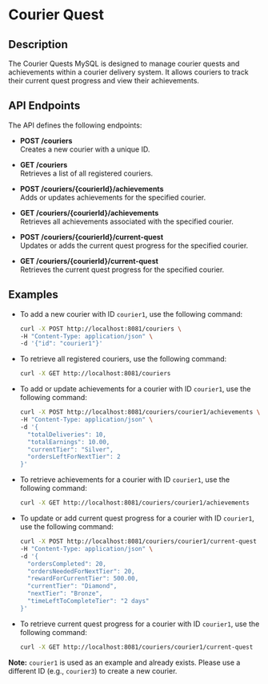 # Courier Quest 

## Description

The Courier Quests MySQL is designed to manage courier quests and achievements within a courier delivery system. It allows couriers to track their current quest progress and view their achievements.

## API Endpoints

The API defines the following endpoints:

- **POST /couriers**  
  Creates a new courier with a unique ID.

- **GET /couriers**  
  Retrieves a list of all registered couriers.

- **POST /couriers/{courierId}/achievements**  
  Adds or updates achievements for the specified courier.

- **GET /couriers/{courierId}/achievements**  
  Retrieves all achievements associated with the specified courier.

- **POST /couriers/{courierId}/current-quest**  
  Updates or adds the current quest progress for the specified courier.

- **GET /couriers/{courierId}/current-quest**  
  Retrieves the current quest progress for the specified courier.

## Examples

- To add a new courier with ID `courier1`, use the following command:

    ```bash
    curl -X POST http://localhost:8081/couriers \
    -H "Content-Type: application/json" \
    -d '{"id": "courier1"}'
    ```

- To retrieve all registered couriers, use the following command:

    ```bash
    curl -X GET http://localhost:8081/couriers
    ```

- To add or update achievements for a courier with ID `courier1`, use the following command:

    ```bash
    curl -X POST http://localhost:8081/couriers/courier1/achievements \
    -H "Content-Type: application/json" \
    -d '{
      "totalDeliveries": 10,
      "totalEarnings": 10.00,
      "currentTier": "Silver",
      "ordersLeftForNextTier": 2
    }'
    ```

- To retrieve achievements for a courier with ID `courier1`, use the following command:

    ```bash
    curl -X GET http://localhost:8081/couriers/courier1/achievements
    ```

- To update or add current quest progress for a courier with ID `courier1`, use the following command:

    ```bash
    curl -X POST http://localhost:8081/couriers/courier1/current-quest \
    -H "Content-Type: application/json" \
    -d '{
      "ordersCompleted": 20,
      "ordersNeededForNextTier": 20,
      "rewardForCurrentTier": 500.00,
      "currentTier": "Diamond",
      "nextTier": "Bronze",
      "timeLeftToCompleteTier": "2 days"
    }'
    ```

- To retrieve current quest progress for a courier with ID `courier1`, use the following command:

    ```bash
    curl -X GET http://localhost:8081/couriers/courier1/current-quest
    ```
**Note:** `courier1` is used as an example and already exists. Please use a different ID (e.g., `courier3`) to create a new courier.